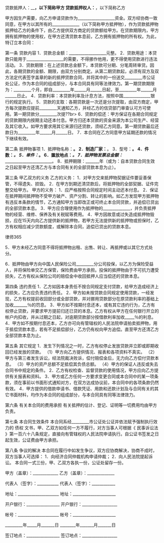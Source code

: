 
 贷款抵押人：________________________，以下简称甲方
贷款抵押权人：______________________，以下简称乙方


甲方因生产需要，向乙方申请贷款作为___________________资金。双方经协商一致同意，在甲方以其所有的______________（以下简称甲方抵押物），作为贷款抵押物抵押给乙方的条件下，由乙方提供双方商定的贷款额给甲方。在贷款期限内，甲方拥有抵押物的使用权，在甲方还清贷款本息前，乙方拥有抵押物的所有权。为此，特订立本合同：


第一条 贷款内容
1．贷款总金额：___________________元整。
2．贷款用途：本贷款只能用于___________________的需要，不得挪作他用，更不得使用贷款进行违法活动。
3．贷款期限：在上述贷款总金额下，本贷款可分期、分笔周转审贷。因此，各期贷款的金额、期限，由双方分别商定。从第二期贷款起，必须有双方及双方法定代表签字盖章的新的抵押贷款合同，并将其中的一份送交_________市公证处公证，作为本合同的组成部分，与本合同具有同等法律效力。第一期贷款期限为：_________个月，即自_________年______月______日起，至_________年______月______日止。
4．贷款利率：本贷款利率及计息方法，按照中国______________银行的规定执行。
5．贷款的支取：各期贷款是一次还是分次提取，由双方商定，甲方每次提款应提前_________天通知乙方，并经乙方的信贷部门审查认可方可使用。第一期贷款分_________次提??br&gt; 6．贷款的偿还：甲方保证在各期合同规定的贷款期限内按期主动还本付息。甲方归还本贷款的资金来源为本公司生产、经营及其它收入。如甲方要求用其它来源归还贷款，须经乙方同意。第一期贷款最后还款日为_________年______月______日。
7．本合同在乙方同意甲方延期还款的情况下继续有效。


第二条 抵押物事项
1．抵押物名称：________________________。
2．制造厂家：________________________。
3．型号：________________________。
4．件数：_____________________________。
5．单件：_____________________________。
6．置放地点：_____________________________。
7．抵押物发票总金额：_____________________________。
8．抵押期限：_______年（或为：自本贷款合同生效之日起至甲方还清乙方与本合同有关的全部贷款本息为止）。


第三条 甲乙双方的义务
乙方的义务：
1．对甲方交来抵押物契据证件要妥善保管，不得遗失、损毁。
2．在甲方到期还清贷款后，将抵押物的全部契据、证件完整交给甲方。
甲方的义务：
1．应严格按照合同规定时间主动还本付息。
2．保证在抵押期间抵押物不受甲方破产、资产分割、转让的影响。如乙方发现甲方抵押物有违反本条款的情节，乙方通知甲方当即改正或可终止本合同贷款，并追偿已贷出的全部贷款本息。
3．甲方应合理使用作为抵押物的______________，并负责抵押物的经营、维修、保养及有关税赋等费用。
4．甲方因故意或过失造成抵押物毁损，应在15天内向乙方提供新的抵押物，若甲方无法提供新的抵押物或担保时，乙方有权相应减少贷款额度，或解除本合同，追偿已贷出的贷款本息。




 
律师365






5．甲方未经乙方同意不得将抵押物出租、出售、转让、再抵押或以其它方式处分。

6．抵押物由甲方向中国人民保险公司_________分公司投保，以乙方为保险受益人，并将保险单交乙方保管，保险费由甲方承担。投保的抵押物由于不可抗力遭受损失，乙方有权从保险公司的赔偿金中收回抵押人应当偿还的贷款本息。




第四条 违约责任
1．乙方如因本身责任不按合同规定支付贷款，给甲方造成经济上的损失，乙方应负责违约责任。
2．甲方如未按贷款合同规定使用贷款，一经发现，乙方有权提前收回部分或全部贷款，并对挪用贷款部分在原贷款利率的基础上加收_______％的罚息。
3．甲方如不按期付息还本，或有其它违约行为，乙方有权停止贷款，并要求甲方提前归还已贷的本息。乙方有权从甲方在任何银行开立的帐户内扣收，并从过期之日起，对逾期贷款部分按借款利率加收_____％的利息。
4．甲方如不按期付息还本，乙方亦可向有管辖权的人民法院申请拍卖抵押物，用于抵偿贷款本息，若有不足抵偿部分，乙方仍有权向甲方追偿。直至甲方还清乙方全部贷款本息为止。


第五条 其它规定
1．发生下列情况之一时，乙方有权停止发放贷款并立即或即期收回已经发放的贷款。
（1）甲方向乙方提供情况、报表和各项资料不真实。
（2）甲方与第三者发生诉讼，经法院裁决败诉，偿付赔偿金后，无力向乙方偿付贷款本息。
（3）甲方的资产总额不足抵偿其负债总额。
（4）甲方的保证人违反或失去合同书中规定的条件。
2．乙方有权检查、监督贷款的使用情况，甲方应向乙方提供有关报表和资料。
3．甲方或乙方任何一方要求变更合同或本合同中的某一项条款，须在事前以书面形式通知对方，在双方达成协议前，本合同中的各项条款仍然有效。
4．甲方提供的借款申请书、借款凭证、用款和还款计划及与合同有关的其它书面材料，均作为本合同的组成部分，与本合同具有同等法律效力。


第六条 有关本合同的费用承担
有关抵押的估计、登记、证明等一切费用均由甲方负责。


第七条 本合同生效条件
本合同系经_________市公证处公证并依法赋予强制执行效力的
债权
文书，甲、乙双方如任何一方不履行，对方当事人可根据《
民事诉讼法
》第一百六十八条规定，直接向有管辖权的人民法院申请执行。自公证书签发之日起生效，公证费由甲方承担。


第八条 争议的解决
本合同在履行中如发生争议，双方应协商解决，协商不成时，双方当事人可选择：
1．向经济合同仲裁机构申请仲裁；
2．向人民法院提起诉讼。
本合同一式三份，甲、乙双方各执一份，公证处留存一份。


 



 甲方（盖章）：_____________ 乙方（盖章）：______________
 
代表人（签字）：___________ 代表人（签字）：____________
 
地址：_____________________ 地址：______________________
 
开户银行：_________________ 开户银行：__________________
 
帐号：_____________________ 帐号：______________________
 
_________年_____月_______日    ________年_______月_______日
 
签订地点：_________________ 签订地点：__________________
 


 

  

    
   

 
   

 
   
 
    
 
    
 
     


     
 

     


     


     
 
 
    
 
   
 
  

 


